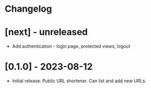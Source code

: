 # Changelog

# [next] - unreleased
- Add authentication - login page, protected views, logout

# [0.1.0] - 2023-08-12
- Initial release. Public URL shortener. Can list and add new URLs.
